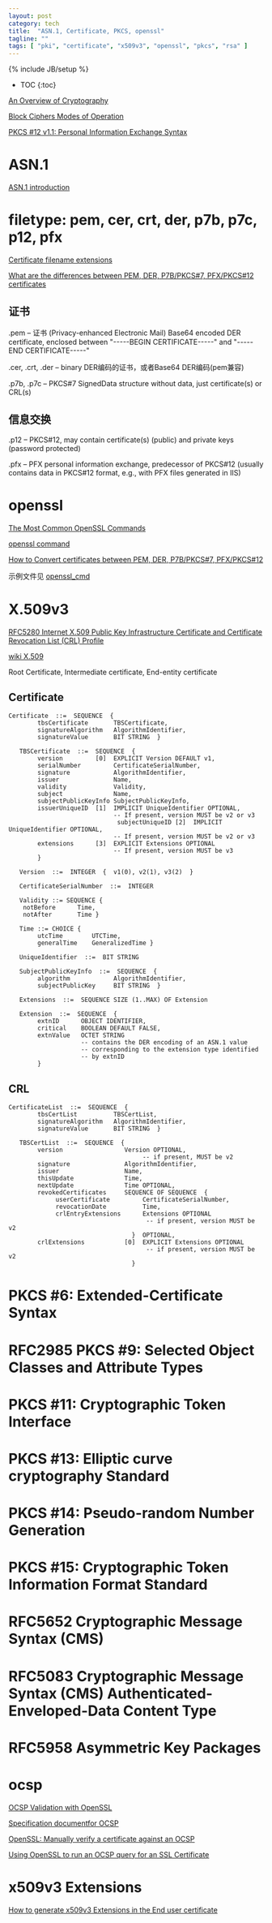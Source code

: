```yaml
---
layout: post
category: tech
title:  "ASN.1, Certificate, PKCS, openssl"
tagline: ""
tags: [ "pki", "certificate", "x509v3", "openssl", "pkcs", "rsa" ] 
---
```

{% include JB/setup %}

* TOC
{:toc}

[An Overview of Cryptography](https://www.garykessler.net/library/crypto.html)

[Block Ciphers Modes of Operation](http://www.crypto-it.net/eng/theory/modes-of-block-ciphers.html)

[PKCS #12 v1.1: Personal Information Exchange Syntax](http://www.emclink.net/collateral/white-papers/h11301-pkcs-12v1-1-personal-information-exchange-syntax-wp.pdf)

# ASN.1

[ASN.1 introduction](https://www.itu.int/en/ITU-T/asn1/Pages/introduction.aspx)

# filetype: pem, cer, crt, der, p7b, p7c, p12, pfx

[Certificate filename extensions](https://en.wikipedia.org/wiki/X.509)

[What are the differences between PEM, DER, P7B/PKCS#7, PFX/PKCS#12 certificates](https://myonlineusb.wordpress.com/2011/06/19/what-are-the-differences-between-pem-der-p7bpkcs7-pfxpkcs12-certificates/)

## 证书

.pem – 证书 (Privacy-enhanced Electronic Mail) Base64 encoded DER certificate, enclosed between "-----BEGIN CERTIFICATE-----" and "-----END CERTIFICATE-----"

.cer, .crt, .der – binary DER编码的证书，或者Base64 DER编码(pem兼容)

.p7b, .p7c – PKCS#7 SignedData structure without data, just certificate(s) or CRL(s)

## 信息交换

.p12 – PKCS#12, may contain certificate(s) (public) and private keys (password protected)

.pfx – PFX personal information exchange, predecessor of PKCS#12 (usually contains data in PKCS#12 format, e.g., with PFX files generated in IIS)

# openssl

[The Most Common OpenSSL Commands](https://www.sslshopper.com/article-most-common-openssl-commands.html)

[openssl command](https://gist.github.com/webtobesocial/5313b0d7abc25e06c2d78f8b767d4bc3)

[How to Convert certificates between PEM, DER, P7B/PKCS#7, PFX/PKCS#12](https://myonlineusb.wordpress.com/2011/06/19/how-to-convert-certificates-between-pem-der-p7bpkcs7-pfxpkcs12/)

示例文件见 [openssl_cmd](https://github.com/abbypan/openssl_cmd)



# X.509v3

[RFC5280 Internet X.509 Public Key Infrastructure Certificate and Certificate Revocation List (CRL) Profile](https://tools.ietf.org/html/rfc5280)

[wiki X.509](https://en.wikipedia.org/wiki/X.509)

Root Certificate, Intermediate certificate, End-entity certificate

## Certificate

    Certificate  ::=  SEQUENCE  {
            tbsCertificate       TBSCertificate,
            signatureAlgorithm   AlgorithmIdentifier,
            signatureValue       BIT STRING  }

       TBSCertificate  ::=  SEQUENCE  {
            version         [0]  EXPLICIT Version DEFAULT v1,
            serialNumber         CertificateSerialNumber,
            signature            AlgorithmIdentifier,
            issuer               Name,
            validity             Validity,
            subject              Name,
            subjectPublicKeyInfo SubjectPublicKeyInfo,
            issuerUniqueID  [1]  IMPLICIT UniqueIdentifier OPTIONAL,
                                 -- If present, version MUST be v2 or v3
                                  subjectUniqueID [2]  IMPLICIT UniqueIdentifier OPTIONAL,
                                 -- If present, version MUST be v2 or v3
            extensions      [3]  EXPLICIT Extensions OPTIONAL
                                 -- If present, version MUST be v3
            }

       Version  ::=  INTEGER  {  v1(0), v2(1), v3(2)  }

       CertificateSerialNumber  ::=  INTEGER

       Validity ::= SEQUENCE {
        notBefore      Time,
        notAfter       Time }

       Time ::= CHOICE {
            utcTime        UTCTime,
            generalTime    GeneralizedTime }

       UniqueIdentifier  ::=  BIT STRING

       SubjectPublicKeyInfo  ::=  SEQUENCE  {
            algorithm            AlgorithmIdentifier,
            subjectPublicKey     BIT STRING  }

       Extensions  ::=  SEQUENCE SIZE (1..MAX) OF Extension

       Extension  ::=  SEQUENCE  {
            extnID      OBJECT IDENTIFIER,
            critical    BOOLEAN DEFAULT FALSE,
            extnValue   OCTET STRING
                        -- contains the DER encoding of an ASN.1 value
                        -- corresponding to the extension type identified
                        -- by extnID
            }

## CRL

    CertificateList  ::=  SEQUENCE  {
            tbsCertList          TBSCertList,
            signatureAlgorithm   AlgorithmIdentifier,
            signatureValue       BIT STRING  }

       TBSCertList  ::=  SEQUENCE  {
            version                 Version OPTIONAL,
                                         -- if present, MUST be v2
            signature               AlgorithmIdentifier,
            issuer                  Name,
            thisUpdate              Time,
            nextUpdate              Time OPTIONAL,
            revokedCertificates     SEQUENCE OF SEQUENCE  {
                 userCertificate         CertificateSerialNumber,
                 revocationDate          Time,
                 crlEntryExtensions      Extensions OPTIONAL
                                          -- if present, version MUST be v2
                                      }  OPTIONAL,
            crlExtensions           [0]  EXPLICIT Extensions OPTIONAL
                                          -- if present, version MUST be v2
                                      }



# PKCS #6: Extended-Certificate Syntax

# RFC2985 PKCS #9: Selected Object Classes and Attribute Types

# PKCS #11: Cryptographic Token Interface

# PKCS #13: Elliptic curve cryptography Standard

# PKCS #14: Pseudo-random Number Generation

# PKCS #15: Cryptographic Token Information Format Standard

# RFC5652 Cryptographic Message Syntax (CMS)

# RFC5083 Cryptographic Message Syntax (CMS) Authenticated-Enveloped-Data Content Type

# RFC5958 Asymmetric Key Packages

# ocsp

[OCSP Validation with OpenSSL](https://akshayranganath.github.io/OCSP-Validation-With-Openssl/)

[Specification documentfor OCSP](https://www.nets.eu/dk-da/kundeservice/nemid-tjenesteudbyder/Documents/TU-pakken/Tools/Specifikationsdokumenter/Specification%20document%20for%20OCSP%20EN.pdf)

[OpenSSL: Manually verify a certificate against an OCSP](https://raymii.org/s/articles/OpenSSL_Manually_Verify_a_certificate_against_an_OCSP.html)

[Using OpenSSL to run an OCSP query for an SSL Certificate](https://knowledge.digicert.com/solution/SO19587.html)


# x509v3 Extensions

[ How to generate x509v3 Extensions in the End user certificate ](https://access.redhat.com/solutions/28965)
